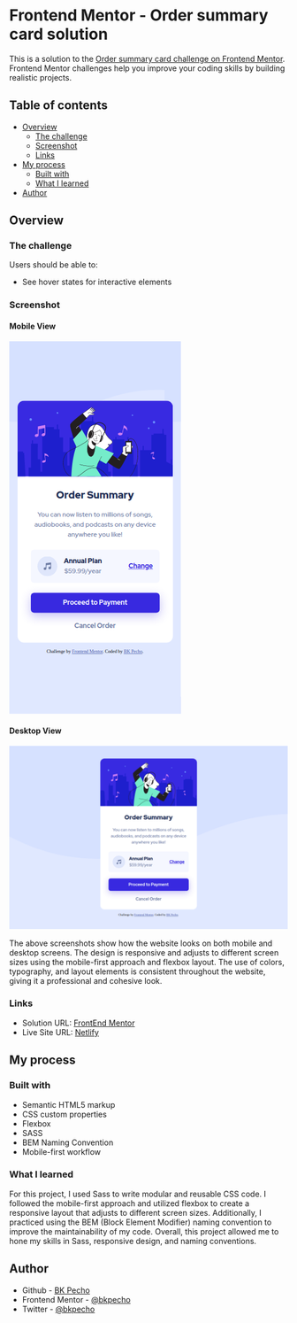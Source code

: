 # Frontend Mentor - Order summary card solution

This is a solution to the [Order summary card challenge on Frontend Mentor](https://www.frontendmentor.io/challenges/order-summary-component-QlPmajDUj). Frontend Mentor challenges help you improve your coding skills by building realistic projects.

## Table of contents

- [Overview](#overview)
  - [The challenge](#the-challenge)
  - [Screenshot](#screenshot)
  - [Links](#links)
- [My process](#my-process)
  - [Built with](#built-with)
  - [What I learned](#what-i-learned)
- [Author](#author)

## Overview

### The challenge

Users should be able to:

- See hover states for interactive elements

### Screenshot

#### Mobile View

![](/screenshot/mobile-view.png)

#### Desktop View

![](/screenshot/desktop-view.png)

The above screenshots show how the website looks on both mobile and desktop screens. The design is responsive and adjusts to different screen sizes using the mobile-first approach and flexbox layout. The use of colors, typography, and layout elements is consistent throughout the website, giving it a professional and cohesive look.

### Links

- Solution URL: [FrontEnd Mentor](https://www.frontendmentor.io/solutions/order-summary-card-using-flexbox-sass-and-bem-i1rWEJtNoh)
- Live Site URL: [Netlify](https://bk-order-summary-card.netlify.app/)

## My process

### Built with

- Semantic HTML5 markup
- CSS custom properties
- Flexbox
- SASS
- BEM Naming Convention
- Mobile-first workflow

### What I learned

For this project, I used Sass to write modular and reusable CSS code. I followed the mobile-first approach and utilized flexbox to create a responsive layout that adjusts to different screen sizes. Additionally, I practiced using the BEM (Block Element Modifier) naming convention to improve the maintainability of my code. Overall, this project allowed me to hone my skills in Sass, responsive design, and naming conventions.

## Author

- Github - [BK Pecho](https://www.github.com/bkpecho)
- Frontend Mentor - [@bkpecho](https://www.frontendmentor.io/profile/bkpecho)
- Twitter - [@bkpecho](https://www.twitter.com/bkpecho)
